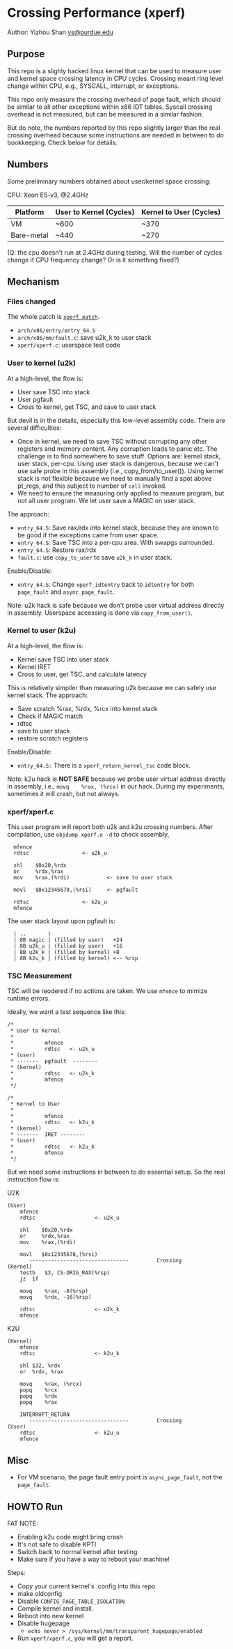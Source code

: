 # Crossing Performance (xperf)

Author: Yizhou Shan <ys@purdue.edu>

## Purpose

This repo is a slighly hacked linux kernel that can be used to measure
user and kernel space crossing latency in CPU cycles. Crossing meant
ring level change within CPU, e.g., SYSCALL, interrupt, or exceptions.

This repo only measure the crossing overhead of page fault, which should
be similar to all other exceptions within x86 IDT tables. Syscall crossing
overhead is not measured, but can be measured in a similar fashion.

But do note, the numbers reported by this repo slightly larger than the
real crossing overhead because some instructions are needed in between
to do bookkeeping. Check below for details.

## Numbers

Some preliminary numbers obtained about user/kernel space crossing:

CPU: Xeon E5-v3, @2.4GHz

|Platform| User to Kernel (Cycles)| Kernel to User (Cycles)|
|---| ---|---|
| VM| ~600 | ~370 |
|Bare-metal| ~440| ~270|

(Q: the cpu doesn't run at 2.4GHz during testing. Will the number of cycles change if CPU frequency change? Or is it something fixed?)


## Mechanism

### Files changed

The whole patch is [`xperf_patch`](https://github.com/lastweek/linux-xperf-4.19.44/blob/master/xperf_patch).

- `arch/x86/entry/entry_64.S`
- `arch/x86/mm/fault.c`: save u2k_k to user stack
- `xperf/xperf.c`: userspace test code

### User to kernel (u2k)

At a high-level, the flow is:
  - User save TSC into stack
  - User pgfault
  - Cross to kernel, get TSC, and save to user stack

But devil is in the details, especially this low-level assembly code.
There are several difficulties:
  - Once in kernel, we need to save TSC without corrupting any other
	  registers and memory content. Any corruption leads to panic etc.
	  The challenge is to find somewhere to save stuff.
	  Options are: kernel stack, user stack, per-cpu. Using user stack
	  is dangerous, because we can't use safe probe in this assembly (i.e., copy_from/to_user()).
	  Using kernel stack is not flexible because we need to manually
	  find a spot above pt_regs, and this subject to number of `call` invoked.
  - We need to ensure the measuring only applied to measure program,
	  but not all user program. We let user save a MAGIC on user stack.

The approach:
  - `entry_64.S`: Save rax/rdx into kernel stack, because they are known to be good
	  if the exceptions came from user space.
  - `entry_64.S`: Save TSC into a per-cpu area. With swapgs surrounded.
  - `entry_64.S`: Restore rax/rdx
  - `fault.c`: use `copy_to_user` to save `u2k_k` in user stack.

Enable/Disable:
  - `entry_64.S`: Change `xperf_idtentry` back to `idtentry` for both `page_fault` and `async_page_fault`.

Note: u2k hack is safe because we don't probe user virtual address directly in assembly.
Userspace accessing is done via `copy_from_user()`.

### Kernel to user (k2u)

At a high-level, the flow is:
  - Kernel save TSC into user stack
  - Kernel IRET
  - Cross to user, get TSC, and calculate latency

This is relatively simpiler than measuring u2k because we can safely use kernel stack.
The approach:
  - Save scratch %rax, %rdx, %rcx into kernel stack
  - Check if MAGIC match
  - rdtsc
  - save to user stack
  - restore scratch registers

Enable/Disable:
  - `entry_64.S:` There is a `xperf_return_kernel_tsc` code block.

Note: k2u hack is __NOT SAFE__ because we probe user virtual address directly in assembly,
i.e., `movq    %rax, (%rcx)` in our hack. During my experiments, sometimes it will crash,
but not always.

### xperf/xperf.c

This user program will report both u2k and k2u crossing numbers.
After compilation, use `objdump xperf.o -d` to check assembly,
```
  mfence 
  rdtsc  				<- u2k_u

  shl    $0x20,%rdx
  or     %rdx,%rax
  mov    %rax,(%rdi)			<- save to user stack

  movl   $0x12345678,(%rsi)		<- pgfault

  rdtsc  				<- k2u_u
  mfence 
```

The user stack layout upon pgfault is:
```
  | ..       |
  | 8B magic | (filled by user)   +24
  | 8B u2k_u | (filled by user)   +16
  | 8B u2k_k | (filled by kernel) +8
  | 8B k2u_k | (filled by kernel) <-- %rsp
```

### TSC Measurement

TSC will be reodered if no actions are taken. We use `mfence` to mimize runtime errors.

Ideally, we want a test sequence like this:
```
/*
 * User to Kernel 
 *
 *          mfence
 *          rdtsc	<- u2k_u
 * (user)
 * -------  pgfault  --------
 * (kernel)
 *          rdtsc	<- u2k_k
 *          mfence
 */

/*
 * Kernel to User
 *
 *          mfence
 *          rdtsc	<- k2u_k
 * (kernel)
 * -------  IRET --------
 * (user)
 *          rdtsc	<- k2u_k
 *          mfence
 */
```

But we need some instructions in between to do essential setup.
So the real instruction flow is:

U2K
```
(User)
	mfence 
	rdtsc  					<- u2k_u

	shl    $0x20,%rdx
	or     %rdx,%rax
	mov    %rax,(%rdi)

	movl   $0x12345678,(%rsi)
       --------------------------------         Crossing
(Kernel)
	testb	$3, CS-ORIG_RAX(%rsp)
	jz	1f

	movq	%rax, -8(%rsp)
	movq	%rdx, -16(%rsp)

	rdtsc					<- u2k_k
	mfence
```

K2U
```
(Kernel)
	mfence
	rdtsc					<- k2u_k

	shl	$32, %rdx
	or	%rdx, %rax

	movq	%rax, (%rcx)
	popq	%rcx
	popq	%rdx
	popq	%rax

	INTERRUPT_RETURN
       --------------------------------         Crossing
(User)
	rdtsc					<- k2u_u
	mfence
```

## Misc

- For VM scenario, the page fault entry point is `async_page_fault`, not the `page_fault`.

## HOWTO Run

FAT NOTE:
- Enabling k2u code might bring crash
- It's not safe to disable KPTI
- Switch back to normal kernel after testing
- Make sure if you have a way to reboot your machine!

Steps:
- Copy your current kernel's .config into this repo
- make oldconfig
- Disable `CONFIG_PAGE_TABLE_ISOLATION`
- Compile kernel and install.
- Reboot into new kernel
- Disable hugepage
  - `echo never > /sys/kernel/mm/transparent_hugepage/enabled`
- Run `xperf/xperf.c`, you will get a report.
